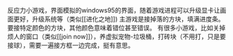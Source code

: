 反应力小游戏，界面模拟的windows95的界面，随着游戏进程可以升级显卡让画面更好，升级系统等（类似[[进化之地]])
主游戏是接掉落的方块，填满进度条。要接特定颜色的方块，其他颜色意味着错位甚至错误。
有很多小游戏，比如关掉烦人的窗口（类似[[join now]]），养虚拟宠物-垃圾桶，打砖块（不用打，只是要接球），需要一遍接方框一边完成，挺有意思。